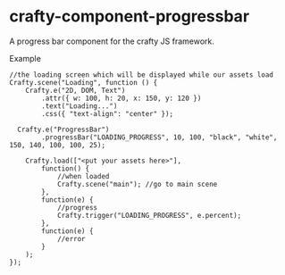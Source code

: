 crafty-component-progressbar
============================

A progress bar component for the crafty JS framework.

Example

	//the loading screen which will be displayed while our assets load
	Crafty.scene("Loading", function () {
		Crafty.e("2D, DOM, Text")
			.attr({ w: 100, h: 20, x: 150, y: 120 })
			.text("Loading...")
			.css({ "text-align": "center" });
		
	  Crafty.e("ProgressBar")
			.progressBar("LOADING_PROGRESS", 10, 100, "black", "white", 150, 140, 100, 100, 25);
		
		Crafty.load(["<put your assets here>"],
			function() {
				//when loaded
				Crafty.scene("main"); //go to main scene
			},
			function(e) {
				//progress
				Crafty.trigger("LOADING_PROGRESS", e.percent);
			},
			function(e) {
				//error
			}
		);
	});
